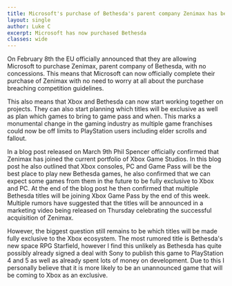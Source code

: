 ```yaml
---
title: Microsoft's purchase of Bethesda's parent company Zenimax has been approved
layout: single
author: Luke C
excerpt: Microsoft has now purchased Bethesda
classes: wide
---
```


On February 8th  the EU officially announced that they are allowing Microsoft to purchase Zenimax, parent company of Bethesda, with no concessions. This means that Microsoft can now officially complete their purchase of Zenimax with no need to worry at all about the purchase breaching competition guidelines.

This also means that Xbox and Bethesda can now start working together on projects. They can also start planning which titles will be exclusive as well as plan which games to bring to game pass and when. This marks a monumental change in the gaming industry as multiple game franchises could now be off limits to PlayStation users including elder scrolls and fallout.

In a blog post released on March 9th Phil Spencer officially confirmed that Zenimax has joined the current portfolio of Xbox Game Studios. In this blog post he also outlined that Xbox consoles, PC and Game Pass will be the best place to play new Bethesda games, he also confirmed that we can expect some games from them in the future to be fully exclusive to Xbox and PC. At the end of the blog post he then confirmed that multiple Bethesda titles will be joining Xbox Game Pass by the end of this week. Multiple rumors have suggested that the titles will be announced in a marketing video being released on Thursday celebrating the successful acquisition of Zenimax.

However, the biggest question still remains to be which titles will be made fully exclusive to the Xbox ecosystem. The most rumored title is Bethesda's new space RPG Starfield, however I find this unlikely as Bethesda has quite possibly already signed a deal with Sony to publish this game to PlayStation 4 and 5 as well as already spent lots of money on development. Due to this I personally believe that it is more likely to be an unannounced game that will be coming to Xbox as an exclusive.
